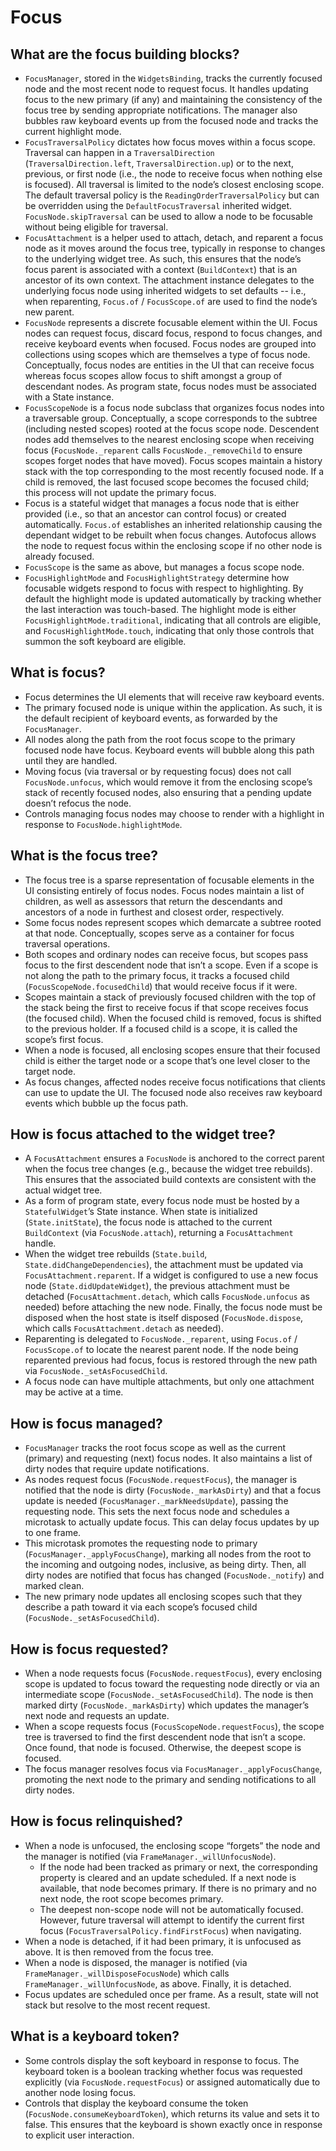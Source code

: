 # Focus


## What are the focus building blocks?

* `FocusManager`, stored in the `WidgetsBinding`, tracks the currently focused node and the most recent node to request focus. It handles updating focus to the new primary \(if any\) and maintaining the consistency of the focus tree by sending appropriate notifications. The manager also bubbles raw keyboard events up from the focused node and tracks the current highlight mode.
* `FocusTraversalPolicy` dictates how focus moves within a focus scope. Traversal can happen in a `TraversalDirection` \(`TraversalDirection.left`, `TraversalDirection.up`\) or to the next, previous, or first node \(i.e., the node to receive focus when nothing else is focused\). All traversal is limited to the node’s closest enclosing scope. The default traversal policy is the `ReadingOrderTraversalPolicy` but can be overridden using the `DefaultFocusTraversal` inherited widget. `FocusNode.skipTraversal` can be used to allow a node to be focusable without being eligible for traversal.
* `FocusAttachment` is a helper used to attach, detach, and reparent a focus node as it moves around the focus tree, typically in response to changes to the underlying widget tree. As such, this ensures that the node’s focus parent is associated with a context \(`BuildContext`\) that is an ancestor of its own context.  The attachment instance delegates to the underlying focus node using inherited widgets to set defaults -- i.e., when reparenting, `Focus.of` / `FocusScope.of` are used to find the node’s new parent.
* `FocusNode` represents a discrete focusable element within the UI. Focus nodes can request focus, discard focus, respond to focus changes, and receive keyboard events when focused. Focus nodes are grouped into collections using scopes which are themselves a type of focus node. Conceptually, focus nodes are entities in the UI that can receive focus whereas focus scopes allow focus to shift amongst a group of descendant nodes. As program state, focus nodes must be associated with a State instance.
* `FocusScopeNode` is a focus node subclass that organizes focus nodes into a traversable group. Conceptually, a scope corresponds to the subtree \(including nested scopes\) rooted at the focus scope node. Descendent nodes add themselves to the nearest enclosing scope when receiving focus \(`FocusNode._reparent` calls `FocusNode._removeChild` to ensure scopes forget nodes that have moved\). Focus scopes maintain a history stack with the top corresponding to the most recently focused node. If a child is removed, the last focused scope becomes the focused child; this process will not update the primary focus.
* Focus is a stateful widget that manages a focus node that is either provided \(i.e., so that an ancestor can control focus\) or created automatically. `Focus.of` establishes an inherited relationship causing the dependant widget to be rebuilt when focus changes. Autofocus allows the node to request focus within the enclosing scope if no other node is already focused.
* `FocusScope` is the same as above, but manages a focus scope node.
* `FocusHighlightMode` and `FocusHighlightStrategy` determine how focusable widgets respond to focus with respect to highlighting. By default the highlight mode is updated automatically by tracking whether the last interaction was touch-based. The highlight mode is either `FocusHighlightMode.traditional`, indicating that all controls are eligible, and `FocusHighlightMode.touch`, indicating that only those controls that summon the soft keyboard are eligible.

## What is focus?

* Focus determines the UI elements that will receive raw keyboard events.
* The primary focused node is unique within the application. As such, it is the default recipient of keyboard events, as forwarded by the `FocusManager`. 
* All nodes along the path from the root focus scope to the primary focused node have focus. Keyboard events will bubble along this path until they are handled.
* Moving focus \(via traversal or by requesting focus\) does not call `FocusNode.unfocus`, which would remove it from the enclosing scope’s stack of recently focused nodes, also ensuring that a pending update doesn’t refocus the node.
* Controls managing focus nodes may choose to render with a highlight in response to `FocusNode.highlightMode`.

## What is the focus tree?

* The focus tree is a sparse representation of focusable elements in the UI consisting entirely of focus nodes. Focus nodes maintain a list of children, as well as assessors that return the descendants and ancestors of a node in furthest and closest order, respectively.
* Some focus nodes represent scopes which demarcate a subtree rooted at that node. Conceptually, scopes serve as a container for focus traversal operations.
* Both scopes and ordinary nodes can receive focus, but scopes pass focus to the first descendent node that isn’t a scope. Even if a scope is not along the path to the primary focus, it tracks a focused child \(`FocusScopeNode.focusedChild`\) that would receive focus if it were.
* Scopes maintain a stack of previously focused children with the top of the stack being the first to receive focus if that scope receives focus \(the focused child\). When the focused child is removed, focus is shifted to the previous holder. If a focused child is a scope, it is called the scope’s first focus.
* When a node is focused, all enclosing scopes ensure that their focused child is either the target node or a scope that’s one level closer to the target node.
* As focus changes, affected nodes receive focus notifications that clients can use to update the UI. The focused node also receives raw keyboard events which bubble up the focus path.

## How is focus attached to the widget tree?

* A `FocusAttachment` ensures a `FocusNode` is anchored to the correct parent when the focus tree changes \(e.g., because the widget tree rebuilds\). This ensures that the associated build contexts are consistent with the actual widget tree.
* As a form of program state, every focus node must be hosted by a `StatefulWidget`’s State instance. When state is initialized \(`State.initState`\), the focus node is attached to the current `BuildContext` \(via `FocusNode.attach`\), returning a `FocusAttachment` handle.
* When the widget tree rebuilds \(`State.build`, `State.didChangeDependencies`\), the attachment must be updated via `FocusAttachment.reparent`. If a widget is configured to use a new focus node \(`State.didUpdateWidget`\), the previous attachment must be detached \(`FocusAttachment.detach`, which calls `FocusNode.unfocus` as needed\) before attaching the new node. Finally, the focus node must be disposed when the host state is itself disposed \(`FocusNode.dispose`, which calls `FocusAttachment.detach` as needed\).
* Reparenting is delegated to `FocusNode._reparent`, using `Focus.of` / `FocusScope.of` to locate the nearest parent node. If the node being reparented previous had focus, focus is restored through the new path via `FocusNode._setAsFocusedChild`.
* A focus node can have multiple attachments, but only one attachment may be active at a time.

## How is focus managed?

* `FocusManager` tracks the root focus scope as well as the current \(primary\) and requesting \(next\) focus nodes. It also maintains a list of dirty nodes that require update notifications.
* As nodes request focus \(`FocusNode.requestFocus`\), the manager is notified that the node is dirty \(`FocusNode._markAsDirty`\) and that a focus update is needed \(`FocusManager._markNeedsUpdate`\), passing the requesting node. This sets the next focus node and schedules a microtask to actually update focus. This can delay focus updates by up to one frame.
* This microtask promotes the requesting node to primary \(`FocusManager._applyFocusChange`\), marking all nodes from the root to the incoming and outgoing nodes, inclusive, as being dirty. Then, all dirty nodes are notified that focus has changed \(`FocusNode._notify`\) and marked clean.
* The new primary node updates all enclosing scopes such that they describe a path toward it via each scope’s focused child \(`FocusNode._setAsFocusedChild`\).

## How is focus requested?

* When a node requests focus \(`FocusNode.requestFocus`\), every enclosing scope is updated to focus toward the requesting node directly or via an intermediate scope \(`FocusNode._setAsFocusedChild`\). The node is then marked dirty \(`FocusNode._markAsDirty`\) which updates the manager’s next node and requests an update.
* When a scope requests focus \(`FocusScopeNode.requestFocus`\), the scope tree is traversed to find the first descendent node that isn’t a scope. Once found, that node is focused. Otherwise, the deepest scope is focused.
* The focus manager resolves focus via `FocusManager._applyFocusChange`, promoting the next node to the primary and sending notifications to all dirty nodes.

## How is focus relinquished?

* When a node is unfocused, the enclosing scope “forgets” the node and the manager is notified \(via `FrameManager._willUnfocusNode`\).
  * If the node had been tracked as primary or next, the corresponding property is cleared and an update scheduled. If a next node is available, that node becomes primary. If there is no primary and no next node, the root scope becomes primary.
  * The deepest non-scope node will not be automatically focused. However, future traversal will attempt to identify the current first focus \(`FocusTraversalPolicy.findFirstFocus`\) when navigating.
* When a node is detached, if it had been primary, it is unfocused as above. It is then removed from the focus tree.
* When a node is disposed, the manager is notified \(via `FrameManager._willDisposeFocusNode`\) which calls `FrameManager._willUnfocusNode`, as above. Finally, it is detached.
* Focus updates are scheduled once per frame. As a result, state will not stack but resolve to the most recent request.

## What is a keyboard token?

* Some controls display the soft keyboard in response to focus. The keyboard token is a boolean tracking whether focus was requested explicitly \(via `FocusNode.requestFocus`\) or assigned automatically due to another node losing focus.
* Controls that display the keyboard consume the token \(`FocusNode.consumeKeyboardToken`\), which returns its value and sets it to false. This ensures that the keyboard is shown exactly once in response to explicit user interaction.

